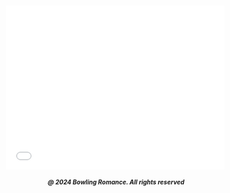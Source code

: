 <html>

<head style="visibility: hidden;">
       
<body>   
       
<embed src="boontonlanes07005nodell.pdf" type="application/pdf" width= "500" height= "375"></embed>
  
<h5 style="text-align:center;"><i>@ 2024 Bowling Romance. All rights reserved</i></h5>   
</body>
</head>
</html>
